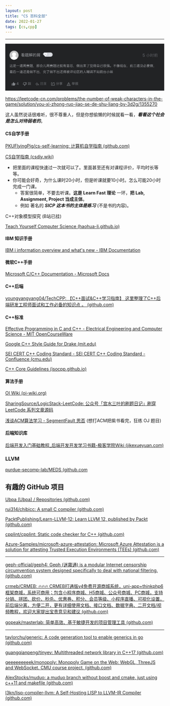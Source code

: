 ```yaml
---
layout: post
title: "CS 百科全部"
date: 2022-01-27
tags: [cs,cpp]
---
```


---

![image-20220128222956172](https://raw.githubusercontent.com/haohua-li/photo-asset-repo/main/imgs/image-20220128222956172.png)

https://leetcode-cn.com/problems/the-number-of-weak-characters-in-the-game/solution/you-xi-zhong-ruo-jiao-se-de-shu-liang-by-3d2g/1355270

这人虽然说话很难听，很不尊重人，但是你想偷懒的时候就看一看，***看看这个社会是怎么对待弱者的***。

#### **CS自学手册**

[PKUFlyingPig/cs-self-learning: 计算机自学指南 (github.com)](https://github.com/PKUFlyingPig/cs-self-learning)

[CS自学指南 (csdiy.wiki)](https://csdiy.wiki/)

- 把里面的课程快速过一次就可以了。里面甚至还有对课程评价，平均时长等等。
- 你可能会好奇，为什么课时20小时，但是听课就要10小时。怎么可能20小时完成一门课。
  - 答案很简单，不要去听课。**这是 Learn Fast 理论** 一环，**把 Lab, Assignment, Project 当成主体**。
  - 例如 著名的 ***SICP 这本书的主体是练习*** (不是书的内容)。

C++对象模型探究 (B站已挂) 

[Teach Yourself Computer Science (haohua-li.github.io)](https://haohua-li.github.io/cs_course/)

#### IBM 知识手册

[IBM i information overview and what's new - IBM Documentation](https://www.ibm.com/docs/en/i/7.4?topic=information-overview-whats-new)

#### **微软C++手册**

[Microsoft C/C++ Documentation - Microsoft Docs](https://docs.microsoft.com/en-us/cpp/?view=msvc-170)

#### **C++后端**

[youngyangyang04/TechCPP: 【C++面试&C++学习指南】 这里整理了C++后端研发工程师面试和工作必备的知识点 。 (github.com)](https://github.com/youngyangyang04/TechCPP)

#### **C++标准** 

[Effective Programming in C and C++ - Electrical Engineering and Computer Science - MIT OpenCourseWare](https://ocw.mit.edu/courses/electrical-engineering-and-computer-science/6-s096-effective-programming-in-c-and-c-january-iap-2014/index.htm)

[Google C++ Style Guide for Drake (mit.edu)](https://drake.mit.edu/styleguide/cppguide.html)

[SEI CERT C++ Coding Standard - SEI CERT C++ Coding Standard - Confluence (cmu.edu)](https://wiki.sei.cmu.edu/confluence/display/cplusplus)

[C++ Core Guidelines (isocpp.github.io)](https://isocpp.github.io/CppCoreGuidelines/CppCoreGuidelines)

#### **算法手册**

[OI Wiki (oi-wiki.org)](https://oi-wiki.org//)

[SharingSource/LogicStack-LeetCode: 公众号「宫水三叶的刷题日记」刷穿 LeetCode 系列文章源码](https://github.com/SharingSource/LogicStack-LeetCode)

[浅谈ACM算法学习 - SegmentFault 思否](https://segmentfault.com/a/1190000018113038) (想打ACM把紫书看完，狂练 OJ 题目) 

#### **后端知识库**

[后端开发入门基础教程_后端开发开发学习书籍-极客学院Wiki (jikexueyuan.com)](https://wiki.jikexueyuan.com/index.php/list/back-end)



### LLVM

[purdue-secomp-lab/MEDS (github.com](https://github.com/purdue-secomp-lab/MEDS)



## 有趣的 GitHub 项目

[Ubpa (Ubpa) / Repositories (github.com)](https://github.com/Ubpa?tab=repositories)

[rui314/chibicc: A small C compiler (github.com)](https://github.com/rui314/chibicc)

[PacktPublishing/Learn-LLVM-12: Learn LLVM 12, published by Packt (github.com)](https://github.com/PacktPublishing/Learn-LLVM-12)

[cpplint/cpplint: Static code checker for C++ (github.com)](https://github.com/cpplint/cpplint)

[Azure-Samples/microsoft-azure-attestation: Microsoft Azure Attestation is a solution for attesting Trusted Execution Environments (TEEs) (github.com)](https://github.com/Azure-Samples/microsoft-azure-attestation)

---

[geph-official/geph4: Geph (迷霧通) is a modular Internet censorship circumvention system designed specifically to deal with national filtering. (github.com)](https://github.com/geph-official/geph4)

[crmeb/CRMEB: 🔥🔥🔥 CRMEB打通版v4免费开源商城系统，uni-app+thinkphp6框架商城，系统可商用；包含小程序商城、H5商城、公众号商城、PC商城，支持分销、拼团、砍价、秒杀、优惠券、积分、会员等级、小程序直播、可视化设置，前后端分离，方便二开，更有详细使用文档、接口文档、数据字典、二开文档/视频教程，欢迎大家提出宝贵意见和建议 (github.com)](https://github.com/crmeb/CRMEB)

[gopeak/masterlab: 简单高效、基于敏捷开发的项目管理工具 (github.com)](https://github.com/gopeak/masterlab)

---

[taylorchu/generic: A code generation tool to enable generics in go (github.com)](https://github.com/taylorchu/generic)

[guangqianpeng/tinyev: Multithreaded network library in C++17 (github.com)](https://github.com/guangqianpeng/tinyev)

[geeeeeeeeek/monopoly: Monopoly Game on the Web: WebGL, ThreeJS and WebSocket. CMU course project. (github.com)](https://github.com/geeeeeeeeek/monopoly)

[AlexStocks/muduo: a muduo branch without boost and cmake, just using c++11 and makefile (github.com)](https://github.com/AlexStocks/muduo)

[l3kn/lisp-compiler-llvm: A Self-Hosting LISP to LLVM-IR Compiler (github.com)](https://github.com/l3kn/lisp-compiler-llvm)

